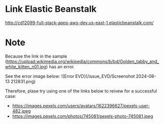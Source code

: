 # Link Elastic Beanstalk
http://cd12099-full-stack-apps-aws-dev.us-east-1.elasticbeanstalk.com/


# Note
Because the link in the sample (https://upload.wikimedia.org/wikipedia/commons/b/bd/Golden_tabby_and_white_kitten_n01.jpg) has an error.

See the error image below:
![Error EVD](/issue_EVD/Screenshot 2024-08-13 212831.png)

Therefore, plase try using one of the links below to reivew for a successful case:
- https://images.pexels.com/users/avatars/1622396627/pexels-user-482.jpeg
- https://images.pexels.com/photos/745081/pexels-photo-745081.jpeg
